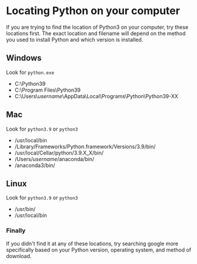 # Locating Python on your computer

If you are trying to find  the location of Python3 on your computer,
try these locations first.
The exact location and filename will depend
on the method you used to install Python
and which version is installed.

## Windows

Look for `python.exe`

- C:\Python39
- C:\Program Files\Python39
- C:\Users\\*username*\AppData\Local\Programs\Python\Python39-XX

## Mac

Look for `python3.9` or `python3`

- /usr/local/bin
- /Library/Frameworks/Python.framework/Versions/3.9/bin/
- /usr/local/Cellar/python/3.9.X_X/bin/
- /Users/*username*/anaconda/bin/
- /anaconda3/bin/

## Linux

Look for `python3.9` or `python3`

- /usr/bin/
- /usr/local/bin

### Finally

If you didn't find it at any of these locations,
try searching google more specifically based on
your Python version, operating system, and method of download.
